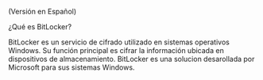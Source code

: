 (Versión en Español)

¿Qué es BitLocker?

BitLocker es un servicio de cifrado utilizado en sistemas operativos Windows. Su función principal es cifrar la información ubicada en dispositivos de almacenamiento. BitLocker es una solucion desarollada por Microsoft para sus sistemas Windows.


